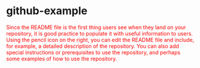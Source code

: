 # github-example
<font color='red'> Since the README file is the first thing users see when they land on your repository, it is good practice to populate it with useful information to users. Using the pencil icon on the right, you can edit the README file and include, for example, a detailed description of the repository. You can also add special instructions or prerequisites to use the repository, and perhaps some examples of how to use the repository.</font>

